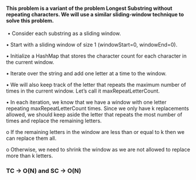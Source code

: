 #### This problem is a variant of the problem Longest Substring without repeating characters. We will use a similar sliding-window technique to solve this problem.
​
• Consider each substring as a sliding window.

• Start with a sliding window of size 1 (windowStart=0, windowEnd=0).

• Initialize a HashMap that stores the character count for each character in the current window.

• Iterate over the string and add one letter at a time to the window.

• We will also keep track of the letter that repeats the maximum number of times in the current window. Let’s call it maxRepeatLetterCount.

• In each iteration, we know that we have a window with one letter repeating maxRepeatLetterCount times. Since we only have k replacements allowed, we should keep aside the letter that repeats the most number of times and replace the remaining letters.

  o If the remaining letters in the window are less than or equal to k then we can replace them all.
  
  o Otherwise, we need to shrink the window as we are not allowed to replace more than k letters.
  
### **TC -> O(N) and SC -> O(N)**
​
